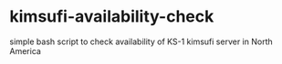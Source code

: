 # kimsufi-availability-check
simple bash script to check availability of KS-1 kimsufi server in North America
